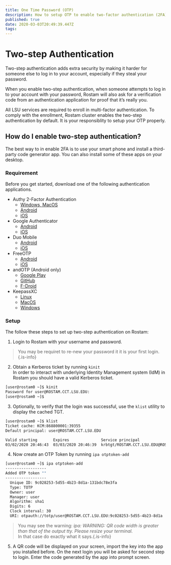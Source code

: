 ```yaml
---
title: One Time Password (OTP) 
description: How to setup OTP to enable two-factor authentication (2FA)
published: true
date: 2020-03-03T20:49:39.447Z
tags: 
---
```


# Two-step Authentication
Two-step authentication adds extra security by making it harder for someone else to log in to your account, especially if they steal your password.

When you enable two-step authentication, when someone attempts to log in to your account with your password, Rostam will also ask for a verification code from an authentication application for proof that it’s really you.

All LSU services are required to enroll in multi-factor authentication. To comply with the enrollment, Rostam cluster enables the two-step authentication by default. It is your responsiblity to setup your OTP properly.

## How do I enable two-step authentication?

The best way to in enable 2FA is to use your smart phone and install a third-party code generator app. You can also install some of these apps on your desktop.

### Requirement
Before you get started, download one of the following authentication applications.
- Authy 2-Factor Authentication
  - [Windows, MacOS](https://authy.com/download/)
  - [Android](https://play.google.com/store/apps/details?id=com.authy.authy)
  - [iOS](https://itunes.apple.com/us/app/authy/id494168017?mt=8)
- Google Authenticator
  - [Android](https://play.google.com/store/apps/details?id=com.google.android.apps.authenticator2)
  - [iOS](https://itunes.apple.com/us/app/google-authenticator/id388497605?mt=8)
- Duo Mobile
  - [Android](https://play.google.com/store/apps/details?id=com.duosecurity.duomobile&hl=en)
  - [iOS](https://itunes.apple.com/us/app/duo-mobile/id422663827?mt=8)
- FreeOTP
  - [Android](https://play.google.com/store/apps/details?id=org.fedorahosted.freeotp)
  - [iOS](https://itunes.apple.com/us/app/freeotp-authenticator/id872559395?mt=8)
- andOTP (Android only)
  - [Google Play](https://play.google.com/store/apps/details?id=org.shadowice.flocke.andotp)
  - [GitHub](https://github.com/andOTP/andOTP/releases)
  - [F-Droid](https://f-droid.org/en/packages/org.shadowice.flocke.andotp)
- KeepassXC
  - [Linux](https://keepassxc.org/download/#linux)
  - [MacOS](https://keepassxc.org/download/#mac)
  - [Windows](https://keepassxc.org/download/#windows)
  
### Setup
The follow these steps to set up two-step authentication on Rostam:

1. Login to Rostam with your username and password.  
> You may be requiret to re-new your password it it is your first login.{.is-info}
2. Obtain a Kerberos ticket by running `kinit`  
In order to interact with underlying Identity Management system (IdM) in Rostam you should have a valid Kerberos ticket.
```bash
[user@rostam0 ~]$ kinit 
Password for user@ROSTAM.CCT.LSU.EDU: 
[user@rostam0 ~]$
```
3. Optionally, to verify that the login was successful, use the `klist` utility to display the cached TGT.
```bash
[user@rostam0 ~]$ klist 
Ticket cache: KCM:868800001:39355
Default principal: user@ROSTAM.CCT.LSU.EDU

Valid starting       Expires              Service principal
03/02/2020 20:46:43  03/03/2020 20:46:39  krbtgt/ROSTAM.CCT.LSU.EDU@ROSTAM.CCT.LSU.EDU
```
4. Now create an OTP Token by running `ipa otptoken-add`
```bash
[user@rostam0 ~]$ ipa otptoken-add
------------------
Added OTP token ""
------------------
  Unique ID: 9c028253-5d55-4b23-8d1a-131bdc78e3fa
  Type: TOTP
  Owner: user
  Manager: user
  Algorithm: sha1
  Digits: 6
  Clock interval: 30
  URI: otpauth://totp/user@ROSTAM.CCT.LSU.EDU:9c028253-5d55-4b23-8d1a ...
```
> You may see the warning:
_ipa: WARNING: QR code width is greater than that of the output tty. Please resize your terminal._  
In that case do exactly what it says.{.is-info}
5. A QR code will be displayed on your screen, import the key into the app you installed before. On the next login you will be asked for second step to login. Enter the code generated by the app into prompt screen.